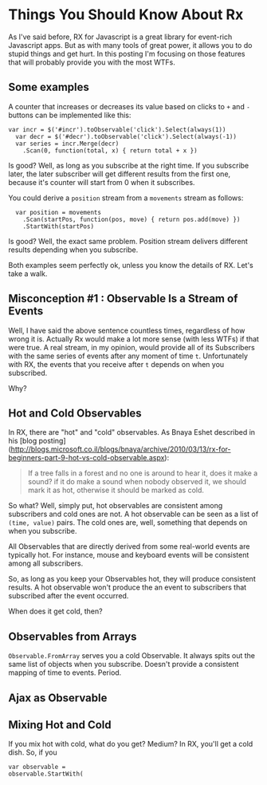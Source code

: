 Things You Should Know About Rx
===============================

As I've said before, RX for Javascript is a great library for event-rich Javascript apps. 
But as with many tools of great power, it allows you to do stupid things and get hurt.
In this posting I'm focusing on those features that will probably provide you with the most WTFs.

Some examples
-------------

A counter that increases or decreases its value based on clicks to `+` and `-` buttons can be implemented
like this:

~~~ .javascript
var incr = $('#incr').toObservable('click').Select(always(1))
  var decr = $('#decr').toObservable('click').Select(always(-1))
  var series = incr.Merge(decr)
    .Scan(0, function(total, x) { return total + x })
~~~

Is good? Well, as long as you subscribe at the right time. If you subscribe later, the later subscriber will 
get different results from the first one, because it's counter will start from 0 when it subscribes.

You could derive a `position` stream from a `movements` stream as follows:

~~~
  var position = movements
    .Scan(startPos, function(pos, move) { return pos.add(move) })
    .StartWith(startPos)
~~~

Is good? Well, the exact same problem. Position stream delivers different results depending when you subscribe.

Both examples seem perfectly ok, unless you know the details of RX. Let's take a walk.

Misconception #1 : Observable Is a Stream of Events
---------------------------------------------------

Well, I have said the above sentence countless times, regardless of how wrong it is. Actually Rx
would make a lot more sense (with less WTFs) if that were true. A real stream, in my opinion, would
provide all of its Subscribers with the same series of events after any moment of time `t`. Unfortunately with RX, 
the events that you receive after `t` depends on when you subscribed.

Why?

Hot and Cold Observables
------------------------

In RX, there are "hot" and "cold" observables. As Bnaya Eshet described in his [blog posting]
(http://blogs.microsoft.co.il/blogs/bnaya/archive/2010/03/13/rx-for-beginners-part-9-hot-vs-cold-observable.aspx):

>If a tree falls in a forest and no one is around to hear it,
>does it make a sound?
>if it do make a sound when nobody observed it, we should mark it as hot,
>otherwise it should be marked as cold.

So what? Well, simply put, hot observables are consistent among subscribers and cold ones are not. A 
hot observable can be seen as a list of `(time, value)` pairs. The cold ones are, well, something that 
depends on when you subscribe.

All Observables that are directly derived from some real-world events are typically hot. For instance, 
mouse and keyboard events will be consistent among all subscribers.

So, as long as you keep your Observables hot, they will produce consistent results. A hot observable won't
produce the an event to subscribers that subscribed after the event occurred.

When does it get cold, then?

Observables from Arrays
-----------------------

`Observable.FromArray` serves you a cold Observable. It always spits out the same list of objects when
you subscribe. Doesn't provide a consistent mapping of time to events. Period.

Ajax as Observable
------------------

Mixing Hot and Cold
-------------------

If you mix hot with cold, what do you get? Medium? In RX, you'll get a cold dish. So, if you

~~~
var observable = 
observable.StartWith(